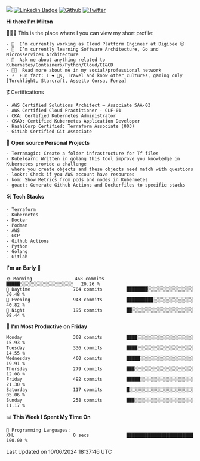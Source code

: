 ![](https://komarev.com/ghpvc/?username=miltlima&color=blueviolet) [![Linkedin Badge](https://img.shields.io/badge/-LinkedIn-blue?style=flat-square&logo=Linkedin&logoColor=white&link=https://www.linkedin.com/in/miltonlimaj/)](https://www.linkedin.com/in/miltonlimaj/) [![Github](https://img.shields.io/github/followers/miltlima?style=social)](https://github.com/miltlima?tab=followers) [![Twitter](https://img.shields.io/twitter/follow/milt_lima?style=social)](https://twitter.com/milt_lima)
 


     
**Hi there I'm Milton**

👨🏽‍💻 This is the place where I you can view my short profile:
```text
- 🔭  I’m currently working as Cloud Platform Engineer at Digibee 😉
- 🌱  I’m currently learning Software Architecture, Go and Microsservices Architecture
- 💬  Ask me about anything related to Kubernetes/Containers/Python/Cloud/CI&CD
- 👨‍💻  Read more about me in my social/professional network
- ⚡  Fun fact: I ❤️ 🐶s, Travel and know other cultures, gaming only [Torchlight, Starcraft, Assetto Corsa, Forza]
```
🎖 Certifications
```text
- AWS Certified Solutions Architect – Associate SAA-03
- AWS Certified Cloud Practitioner - CLF-01
- CKA: Certified Kubernetes Administrator
- CKAD: Certified Kubernetes Application Developer
- HashiCorp Certified: Terraform Associate (003)
- GitLab Certified Git Associate
```
📐 **Open source Personal Projects**

```text
- Terramagic: Create a folder infrastructure for Tf files
- Kubelearn: Written in golang this tool improve you knowledge in Kubernetes provide a challenge
  where you create objects and these objects need match with questions
- lookr: Check if you AWS account have resources
- kom: Show Metrics from pods and nodes in Kubernetes
- goact: Generate Github Actions and Dockerfiles to specific stacks
```
🛠 **Tech Stacks**

```text
- Terraform
- Kubernetes
- Docker
- Podman
- AWS
- GCP
- Github Actions
- Python
- Golang
- Gitlab
```         

<!--START_SECTION:waka-->
**I'm an Early 🐤** 

```text
🌞 Morning                468 commits         █████░░░░░░░░░░░░░░░░░░░░   20.26 % 
🌆 Daytime                704 commits         ████████░░░░░░░░░░░░░░░░░   30.48 % 
🌃 Evening                943 commits         ██████████░░░░░░░░░░░░░░░   40.82 % 
🌙 Night                  195 commits         ██░░░░░░░░░░░░░░░░░░░░░░░   08.44 % 
```
📅 **I'm Most Productive on Friday** 

```text
Monday                   368 commits         ████░░░░░░░░░░░░░░░░░░░░░   15.93 % 
Tuesday                  336 commits         ████░░░░░░░░░░░░░░░░░░░░░   14.55 % 
Wednesday                460 commits         █████░░░░░░░░░░░░░░░░░░░░   19.91 % 
Thursday                 279 commits         ███░░░░░░░░░░░░░░░░░░░░░░   12.08 % 
Friday                   492 commits         █████░░░░░░░░░░░░░░░░░░░░   21.30 % 
Saturday                 117 commits         █░░░░░░░░░░░░░░░░░░░░░░░░   05.06 % 
Sunday                   258 commits         ███░░░░░░░░░░░░░░░░░░░░░░   11.17 % 
```


📊 **This Week I Spent My Time On** 

```text
💬 Programming Languages: 
XML                      0 secs              █████████████████████████   100.00 % 
```


 Last Updated on 10/06/2024 18:37:46 UTC
<!--END_SECTION:waka-->
